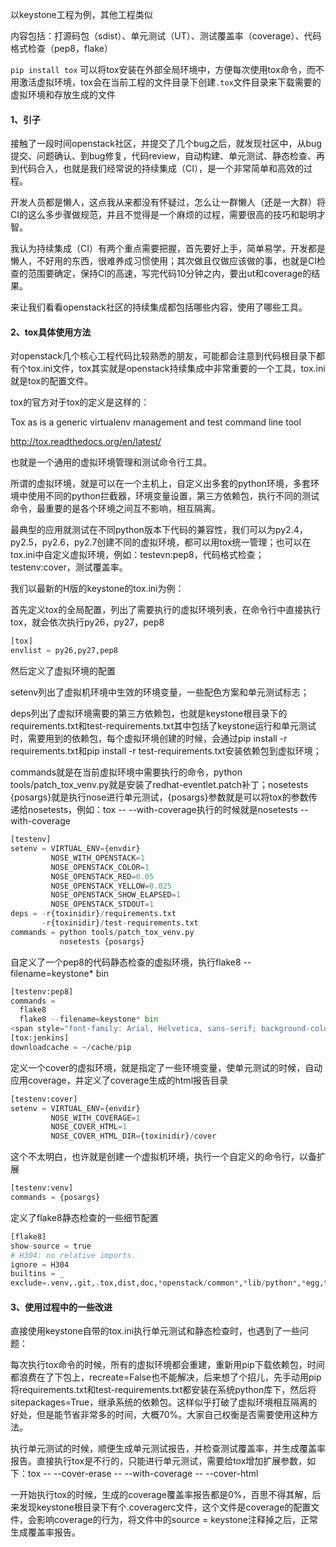 以keystone工程为例，其他工程类似

内容包括：打源码包（sdist）、单元测试（UT）、测试覆盖率（coverage）、代码格式检查（pep8，flake）

`pip install tox`  可以将tox安装在外部全局环境中，方便每次使用tox命令，而不用激活虚拟环境，tox会在当前工程的文件目录下创建`.tox`文件目录来下载需要的虚拟环境和存放生成的文件

#### 1、引子

接触了一段时间openstack社区，并提交了几个bug之后，就发现社区中，从bug提交、问题确认、到bug修复，代码review，自动构建、单元测试、静态检查、再到代码合入，也就是我们经常说的持续集成（CI），是一个非常简单和高效的过程。

开发人员都是懒人，这点我从来都没有怀疑过，怎么让一群懒人（还是一大群）将CI的这么多步骤做规范，并且不觉得是一个麻烦的过程，需要很高的技巧和聪明才智。

我认为持续集成（CI）有两个重点需要把握，首先要好上手，简单易学，开发都是懒人，不好用的东西，很难养成习惯使用；其次做且仅做应该做的事，也就是CI检查的范围要确定，保持CI的高速，写完代码10分钟之内，要出ut和coverage的结果。

来让我们看看openstack社区的持续集成都包括哪些内容，使用了哪些工具。

#### 2、tox具体使用方法

对openstack几个核心工程代码比较熟悉的朋友，可能都会注意到代码根目录下都有个tox.ini文件，tox其实就是openstack持续集成中非常重要的一个工具，tox.ini就是tox的配置文件。

tox的官方对于tox的定义是这样的：

Tox as is a generic virtualenv management and test command line tool

http://tox.readthedocs.org/en/latest/

也就是一个通用的虚拟环境管理和测试命令行工具。

所谓的虚拟环境，就是可以在一个主机上，自定义出多套的python环境，多套环境中使用不同的python拦截器，环境变量设置，第三方依赖包，执行不同的测试命令，最重要的是各个环境之间互不影响，相互隔离。

最典型的应用就测试在不同python版本下代码的兼容性，我们可以为py2.4，py2.5，py2.6，py2.7创建不同的虚拟环境，都可以用tox统一管理；也可以在tox.ini中自定义虚拟环境，例如：testevn:pep8，代码格式检查；testenv:cover，测试覆盖率。

我们以最新的H版的keystone的tox.ini为例：

首先定义tox的全局配置，列出了需要执行的虚拟环境列表，在命令行中直接执行tox，就会依次执行py26，py27，pep8

```python
[tox] 
envlist = py26,py27,pep8 
```

然后定义了虚拟环境的配置

setenv列出了虚拟机环境中生效的环境变量，一些配色方案和单元测试标志；

deps列出了虚拟环境需要的第三方依赖包，也就是keystone根目录下的requirements.txt和test-requirements.txt其中包括了keystone运行和单元测试时，需要用到的依赖包，每个虚拟环境创建的时候，会通过pip install -r requirements.txt和pip install -r test-requirements.txt安装依赖包到虚拟环境；

commands就是在当前虚拟环境中需要执行的命令，python tools/patch_tox_venv.py就是安装了redhat-eventlet.patch补丁；nosetests {posargs}就是执行nose进行单元测试，{posargs}参数就是可以将tox的参数传递给nosetests，例如：tox -- --with-coverage执行的时候就是nosetests --with-coverage



```python
[testenv] 
setenv = VIRTUAL_ENV={envdir} 
         NOSE_WITH_OPENSTACK=1 
         NOSE_OPENSTACK_COLOR=1 
         NOSE_OPENSTACK_RED=0.05 
         NOSE_OPENSTACK_YELLOW=0.025 
         NOSE_OPENSTACK_SHOW_ELAPSED=1 
         NOSE_OPENSTACK_STDOUT=1 
deps = -r{toxinidir}/requirements.txt 
       -r{toxinidir}/test-requirements.txt 
commands = python tools/patch_tox_venv.py 
           nosetests {posargs}
```

自定义了一个pep8的代码静态检查的虚拟环境，执行flake8 --filename=keystone* bin

```python
[testenv:pep8] 
commands = 
  flake8 
  flake8 --filename=keystone* bin 
<span style="font-family: Arial, Helvetica, sans-serif; background-color: rgb(255, 255, 255);">定义了和CI server jenkins的集成配置，指定了pip的下载cache目录，提高构建虚拟环境的速度</span>
[tox:jenkins] 
downloadcache = ~/cache/pip
```

定义一个cover的虚拟环境，就是指定了一些环境变量，使单元测试的时候，自动应用coverage，并定义了coverage生成的html报告目录

```python
[testenv:cover] 
setenv = VIRTUAL_ENV={envdir} 
         NOSE_WITH_COVERAGE=1 
         NOSE_COVER_HTML=1 
         NOSE_COVER_HTML_DIR={toxinidir}/cover
```

这个不太明白，也许就是创建一个虚拟机环境，执行一个自定义的命令行，以备扩展

```python
[testenv:venv] 
commands = {posargs}
```

定义了flake8静态检查的一些细节配置

```python
[flake8] 
show-source = true 
# H304: no relative imports. 
ignore = H304 
builtins = _ 
exclude=.venv,.git,.tox,dist,doc,*openstack/common*,*lib/python*,*egg,tools,vendor,.update-venv
```

#### 3、使用过程中的一些改进

直接使用keystone自带的tox.ini执行单元测试和静态检查时，也遇到了一些问题：

每次执行tox命令的时候，所有的虚拟环境都会重建，重新用pip下载依赖包，时间都浪费在了下包上，recreate=False也不能解决，后来想了个招儿，先手动用pip将requirements.txt和test-requirements.txt都安装在系统python库下，然后将sitepackages=True，继承系统的依赖包。这样似乎打破了虚拟环境相互隔离的好处，但是能节省非常多的时间，大概70%。大家自己权衡是否需要使用这种方法。

执行单元测试的时候，顺便生成单元测试报告，并检查测试覆盖率，并生成覆盖率报告。直接执行tox是不行的，只能进行单元测试，需要给tox增加扩展参数，如下：tox -- --cover-erase -- --with-coverage -- --cover-html

一开始执行tox的时候，生成的coverage覆盖率报告都是0%，百思不得其解，后来发现keystone根目录下有个.coveragerc文件，这个文件是coverage的配置文件，会影响coverage的行为，将文件中的source = keystone注释掉之后，正常生成覆盖率报告。